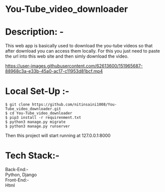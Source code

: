 # You-Tube_video_downloader

# Description: -
This web app is basically used to download the you-tube videos so that after download you can access them locally. For this you just need to paste the url into this web site 
and then simly download the video.

https://user-images.githubusercontent.com/62613600/151965687-88968c3a-e33b-45a0-ac17-c11953d81bcf.mp4

# Local Set-Up :- 
    $ git clone https://github.com/nitinsaini1008/You-Tube_video_downloader.git
    $ cd You-Tube_video_downloader
    $ pip3 install -r requirenment.txt
    $ python3 manage.py migrate
    $ python3 manage.py runserver


Then this project will start running at 127.0.0.1:8000


# Tech Stack:-
Back-End:-<br />
    Python, Django<br />
Front-End:-<br />
 Html
